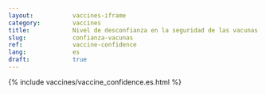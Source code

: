 ```yaml
---
layout:           vaccines-iframe
category:         vaccines
title:            Nivel de desconfianza en la seguridad de las vacunas
slug:             confianza-vacunas
ref:              vaccine-confidence
lang:             es
draft:            true
---
```


<div class="container page-content" markdown="1">
{% include vaccines/vaccine_confidence.es.html %}
</div>

